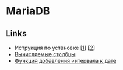 MariaDB
===

Links
---
* Иструкция по установке [[1](http://www.liquidweb.com/kb/how-to-install-mariadb-5-5-on-ubuntu-14-04-lts/)] [[2](https://downloads.mariadb.org/mariadb/repositories/#mirror=mephi&distro=Ubuntu&distro_release=trusty--ubuntu_trusty&version=10.0)]
* [Вычисляемые столбцы](https://mariadb.com/kb/en/mariadb/virtual-computed-columns/)
* [Функция добавления интервала к дате](https://mariadb.com/kb/en/mariadb/date_add/)
